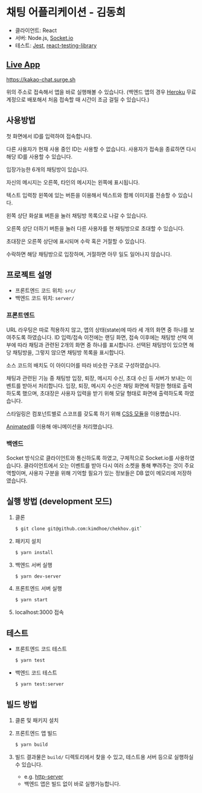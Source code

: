 # 채팅 어플리케이션 - 김동희

- 클라이언트: React
- 서버: Node.js, [Socket.io](https://socket.io)
- 테스트: [Jest](https://jestjs.io), [react-testing-library](https://github.com/kentcdodds/react-testing-library)

## [Live App](https://kakao-chat.surge.sh)

https://kakao-chat.surge.sh

위의 주소로 접속해서 앱을 바로 실행해볼 수 있습니다.
(백엔드 앱의 경우 [Heroku](https://www.heroku.com) 무료 계정으로 배포해서 처음 접속할 때 시간이 조금 걸릴 수 있습니다.)

## 사용방법

첫 화면에서 ID를 입력하여 접속합니다.

다른 사용자가 현재 사용 중인 ID는 사용할 수 없습니다. 사용자가 접속을 종료하면 다시 해당 ID를 사용할 수 있습니다.

입장가능한 6개의 채팅방이 있습니다.

자신의 메시지는 오른쪽, 타인의 메시지는 왼쪽에 표시됩니다.

텍스트 입력창 왼쪽에 있는 버튼을 이용해서 텍스트와 함께 이미지를 전송할 수 있습니다.

왼쪽 상단 화살표 버튼을 눌러 채팅방 목록으로 나갈 수 있습니다.

오른쪽 상단 더하기 버튼을 눌러 다른 사용자를 현 채팅방으로 초대할 수 있습니다.

초대장은 오른쪽 상단에 표시되며 수락 혹은 거절할 수 있습니다.

수락하면 해당 채팅방으로 입장하며, 거절하면 아무 일도 일어나지 않습니다.

## 프로젝트 설명

- 프론트엔드 코드 위치: `src/`
- 백엔드 코드 위치: `server/`

### 프론트엔드

URL 라우팅은 따로 적용하지 않고, 앱의 상태(state)에 따라 세 개의 화면 중 하나를 보여주도록 하였습니다. ID 입력/접속 이전에는 랜딩 화면, 접속 이후에는 채팅방 선택 여부에 따라 채팅과 관련된 2개의 화면 중 하나를 표시합니다. 선택된 채팅방이 있으면 해당 채팅방을, 그렇지 않으면 채팅방 목록을 표시합니다.

소스 코드의 배치도 이 아이디어를 따라 비슷한 구조로 구성하였습니다.

채팅과 관련된 기능 중 채팅방 입장, 퇴장, 메시지 수신, 초대 수신 등 서버가 보내는 이벤트를 받아서 처리합니다. 입장, 퇴장, 메시지 수신은 채팅 화면에 적절한 형태로 출력하도록 했으며, 초대장은 사용자 입력을 받기 위해 모달 형태로 화면에 출력하도록 하였습니다.

스타일링은 컴포넌트별로 스코프를 갖도록 하기 위해 [CSS 모듈](https://github.com/css-modules/css-modules)을 이용헀습니다.

[Animated](https://github.com/animatedjs/animated#readme)를 이용해 애니메이션을 처리했습니다.

### 백엔드

Socket 방식으로 클라이언트와 통신하도록 하였고, 구체적으로 Socket.io를 사용하였습니다. 클라이언트에서 오는 이벤트를 받아 다시 여러 소켓을 통해 뿌려주는 것이 주요 역할이며, 사용자 구분을 위해 기억할 필요가 있는 정보들은 DB 없이 메모리에 저장하였습니다.

## 실행 방법 (development 모드)

1. 클론

    ```sh
    $ git clone git@github.com:kimdhoe/chekhov.git`
    ```

2. 패키지 설치

    ```sh
    $ yarn install
    ```

3. 백엔드 서버 실행

    ```sh
    $ yarn dev-server
    ```

4. 프론트엔드 서버 실행

    ```sh
    $ yarn start
    ```

5. localhost:3000 접속

## 테스트

- 프론트엔드 코드 테스트

    ```sh
    $ yarn test
    ```

- 백엔드 코드 테스트

    ```sh
    $ yarn test:server
    ```

## 빌드 방법

1. 클론 및 패키지 설치

2. 프론트엔드 앱 빌드

    ```sh
    $ yarn build
    ```

3. 빌드 결과물은 `build/` 디렉토리에서 찾을 수 있고, 테스트용 서버 등으로 실행하실 수 있습니다.
    - e.g. [http-server](https://github.com/indexzero/http-server)
    - 백엔드 앱은 빌드 없이 바로 실행가능합니다.